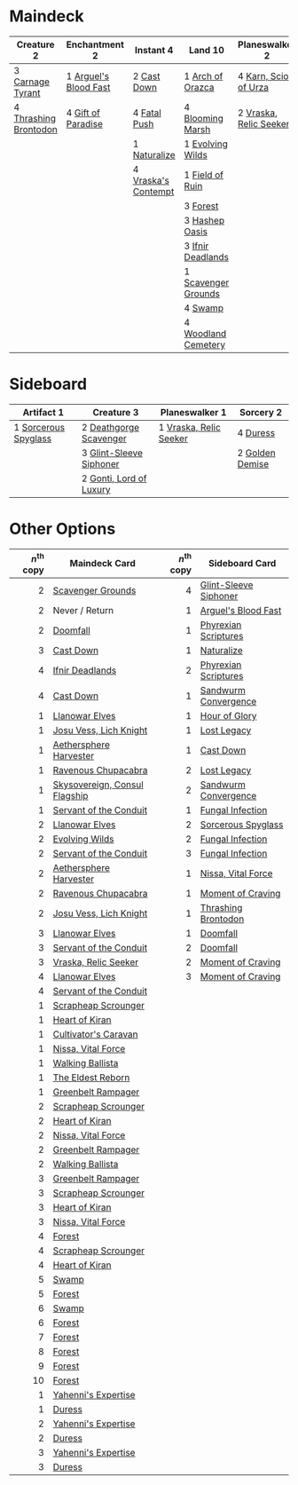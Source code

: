 
# Maindeck

|                                           Creature 2                                           |                                         Enchantment 2                                          |                                          Instant 4                                           |                                           Land 10                                            |                                         Planeswalker 2                                          |                                         Sorcery 2                                          |   Unknown 1    |
|------------------------------------------------------------------------------------------------|------------------------------------------------------------------------------------------------|----------------------------------------------------------------------------------------------|----------------------------------------------------------------------------------------------|-------------------------------------------------------------------------------------------------|--------------------------------------------------------------------------------------------|----------------|
|3 [Carnage Tyrant](http://gatherer.wizards.com/Pages/Card/Details.aspx?multiverseid=435334)     |1 [Arguel's Blood Fast](http://gatherer.wizards.com/Pages/Card/Details.aspx?multiverseid=439316)|2 [Cast Down](http://gatherer.wizards.com/Pages/Card/Details.aspx?multiverseid=442969)        |1 [Arch of Orazca](http://gatherer.wizards.com/Pages/Card/Details.aspx?multiverseid=439849)   |4 [Karn, Scion of Urza](http://gatherer.wizards.com/Pages/Card/Details.aspx?multiverseid=442889) |1 [Doomfall](http://gatherer.wizards.com/Pages/Card/Details.aspx?multiverseid=430751)       |1 Never / Return|
|4 [Thrashing Brontodon](http://gatherer.wizards.com/Pages/Card/Details.aspx?multiverseid=439805)|4 [Gift of Paradise](http://gatherer.wizards.com/Pages/Card/Details.aspx?multiverseid=447320)   |4 [Fatal Push](http://gatherer.wizards.com/Pages/Card/Details.aspx?multiverseid=423724)       |4 [Blooming Marsh](http://gatherer.wizards.com/Pages/Card/Details.aspx?multiverseid=417816)   |2 [Vraska, Relic Seeker](http://gatherer.wizards.com/Pages/Card/Details.aspx?multiverseid=435388)|4 [Hour of Promise](http://gatherer.wizards.com/Pages/Card/Details.aspx?multiverseid=430809)|                |
|                                                                                                |                                                                                                |1 [Naturalize](http://gatherer.wizards.com/Pages/Card/Details.aspx?multiverseid=442755)       |1 [Evolving Wilds](http://gatherer.wizards.com/Pages/Card/Details.aspx?multiverseid=None)     |                                                                                                 |                                                                                            |                |
|                                                                                                |                                                                                                |4 [Vraska's Contempt](http://gatherer.wizards.com/Pages/Card/Details.aspx?multiverseid=435283)|1 [Field of Ruin](http://gatherer.wizards.com/Pages/Card/Details.aspx?multiverseid=435415)    |                                                                                                 |                                                                                            |                |
|                                                                                                |                                                                                                |                                                                                              |3 [Forest](http://gatherer.wizards.com/Pages/Card/Details.aspx?multiverseid=439605)           |                                                                                                 |                                                                                            |                |
|                                                                                                |                                                                                                |                                                                                              |3 [Hashep Oasis](http://gatherer.wizards.com/Pages/Card/Details.aspx?multiverseid=430866)     |                                                                                                 |                                                                                            |                |
|                                                                                                |                                                                                                |                                                                                              |3 [Ifnir Deadlands](http://gatherer.wizards.com/Pages/Card/Details.aspx?multiverseid=430868)  |                                                                                                 |                                                                                            |                |
|                                                                                                |                                                                                                |                                                                                              |1 [Scavenger Grounds](http://gatherer.wizards.com/Pages/Card/Details.aspx?multiverseid=430871)|                                                                                                 |                                                                                            |                |
|                                                                                                |                                                                                                |                                                                                              |4 [Swamp](http://gatherer.wizards.com/Pages/Card/Details.aspx?multiverseid=439603)            |                                                                                                 |                                                                                            |                |
|                                                                                                |                                                                                                |                                                                                              |4 [Woodland Cemetery](http://gatherer.wizards.com/Pages/Card/Details.aspx?multiverseid=241983)|                                                                                                 |                                                                                            |                |


# Sideboard

|                                          Artifact 1                                           |                                            Creature 3                                            |                                         Planeswalker 1                                          |                                        Sorcery 2                                         |
|-----------------------------------------------------------------------------------------------|--------------------------------------------------------------------------------------------------|-------------------------------------------------------------------------------------------------|------------------------------------------------------------------------------------------|
|1 [Sorcerous Spyglass](http://gatherer.wizards.com/Pages/Card/Details.aspx?multiverseid=435407)|2 [Deathgorge Scavenger](http://gatherer.wizards.com/Pages/Card/Details.aspx?multiverseid=435339) |1 [Vraska, Relic Seeker](http://gatherer.wizards.com/Pages/Card/Details.aspx?multiverseid=435388)|4 [Duress](http://gatherer.wizards.com/Pages/Card/Details.aspx?multiverseid=None)         |
|                                                                                               |3 [Glint-Sleeve Siphoner](http://gatherer.wizards.com/Pages/Card/Details.aspx?multiverseid=423729)|                                                                                                 |2 [Golden Demise](http://gatherer.wizards.com/Pages/Card/Details.aspx?multiverseid=439730)|
|                                                                                               |2 [Gonti, Lord of Luxury](http://gatherer.wizards.com/Pages/Card/Details.aspx?multiverseid=417657)|                                                                                                 |                                                                                          |


# Other Options

|*n*<sup>th</sup> copy|                                             Maindeck Card                                              |*n*<sup>th</sup> copy|                                         Sideboard Card                                         |
|--------------------:|--------------------------------------------------------------------------------------------------------|--------------------:|------------------------------------------------------------------------------------------------|
|                    2|[Scavenger Grounds](http://gatherer.wizards.com/Pages/Card/Details.aspx?multiverseid=430871)            |                    4|[Glint-Sleeve Siphoner](http://gatherer.wizards.com/Pages/Card/Details.aspx?multiverseid=423729)|
|                    2|Never / Return                                                                                          |                    1|[Arguel's Blood Fast](http://gatherer.wizards.com/Pages/Card/Details.aspx?multiverseid=439316)  |
|                    2|[Doomfall](http://gatherer.wizards.com/Pages/Card/Details.aspx?multiverseid=430751)                     |                    1|[Phyrexian Scriptures](http://gatherer.wizards.com/Pages/Card/Details.aspx?multiverseid=442988) |
|                    3|[Cast Down](http://gatherer.wizards.com/Pages/Card/Details.aspx?multiverseid=442969)                    |                    1|[Naturalize](http://gatherer.wizards.com/Pages/Card/Details.aspx?multiverseid=442755)           |
|                    4|[Ifnir Deadlands](http://gatherer.wizards.com/Pages/Card/Details.aspx?multiverseid=430868)              |                    2|[Phyrexian Scriptures](http://gatherer.wizards.com/Pages/Card/Details.aspx?multiverseid=442988) |
|                    4|[Cast Down](http://gatherer.wizards.com/Pages/Card/Details.aspx?multiverseid=442969)                    |                    1|[Sandwurm Convergence](http://gatherer.wizards.com/Pages/Card/Details.aspx?multiverseid=426885) |
|                    1|[Llanowar Elves](http://gatherer.wizards.com/Pages/Card/Details.aspx?multiverseid=None)                 |                    1|[Hour of Glory](http://gatherer.wizards.com/Pages/Card/Details.aspx?multiverseid=430754)        |
|                    1|[Josu Vess, Lich Knight](http://gatherer.wizards.com/Pages/Card/Details.aspx?multiverseid=442983)       |                    1|[Lost Legacy](http://gatherer.wizards.com/Pages/Card/Details.aspx?multiverseid=417661)          |
|                    1|[Aethersphere Harvester](http://gatherer.wizards.com/Pages/Card/Details.aspx?multiverseid=423809)       |                    1|[Cast Down](http://gatherer.wizards.com/Pages/Card/Details.aspx?multiverseid=442969)            |
|                    1|[Ravenous Chupacabra](http://gatherer.wizards.com/Pages/Card/Details.aspx?multiverseid=442093)          |                    2|[Lost Legacy](http://gatherer.wizards.com/Pages/Card/Details.aspx?multiverseid=417661)          |
|                    1|[Skysovereign, Consul Flagship](http://gatherer.wizards.com/Pages/Card/Details.aspx?multiverseid=417807)|                    2|[Sandwurm Convergence](http://gatherer.wizards.com/Pages/Card/Details.aspx?multiverseid=426885) |
|                    1|[Servant of the Conduit](http://gatherer.wizards.com/Pages/Card/Details.aspx?multiverseid=417742)       |                    1|[Fungal Infection](http://gatherer.wizards.com/Pages/Card/Details.aspx?multiverseid=442982)     |
|                    2|[Llanowar Elves](http://gatherer.wizards.com/Pages/Card/Details.aspx?multiverseid=None)                 |                    2|[Sorcerous Spyglass](http://gatherer.wizards.com/Pages/Card/Details.aspx?multiverseid=435407)   |
|                    2|[Evolving Wilds](http://gatherer.wizards.com/Pages/Card/Details.aspx?multiverseid=None)                 |                    2|[Fungal Infection](http://gatherer.wizards.com/Pages/Card/Details.aspx?multiverseid=442982)     |
|                    2|[Servant of the Conduit](http://gatherer.wizards.com/Pages/Card/Details.aspx?multiverseid=417742)       |                    3|[Fungal Infection](http://gatherer.wizards.com/Pages/Card/Details.aspx?multiverseid=442982)     |
|                    2|[Aethersphere Harvester](http://gatherer.wizards.com/Pages/Card/Details.aspx?multiverseid=423809)       |                    1|[Nissa, Vital Force](http://gatherer.wizards.com/Pages/Card/Details.aspx?multiverseid=417736)   |
|                    2|[Ravenous Chupacabra](http://gatherer.wizards.com/Pages/Card/Details.aspx?multiverseid=442093)          |                    1|[Moment of Craving](http://gatherer.wizards.com/Pages/Card/Details.aspx?multiverseid=439736)    |
|                    2|[Josu Vess, Lich Knight](http://gatherer.wizards.com/Pages/Card/Details.aspx?multiverseid=442983)       |                    1|[Thrashing Brontodon](http://gatherer.wizards.com/Pages/Card/Details.aspx?multiverseid=439805)  |
|                    3|[Llanowar Elves](http://gatherer.wizards.com/Pages/Card/Details.aspx?multiverseid=None)                 |                    1|[Doomfall](http://gatherer.wizards.com/Pages/Card/Details.aspx?multiverseid=430751)             |
|                    3|[Servant of the Conduit](http://gatherer.wizards.com/Pages/Card/Details.aspx?multiverseid=417742)       |                    2|[Doomfall](http://gatherer.wizards.com/Pages/Card/Details.aspx?multiverseid=430751)             |
|                    3|[Vraska, Relic Seeker](http://gatherer.wizards.com/Pages/Card/Details.aspx?multiverseid=435388)         |                    2|[Moment of Craving](http://gatherer.wizards.com/Pages/Card/Details.aspx?multiverseid=439736)    |
|                    4|[Llanowar Elves](http://gatherer.wizards.com/Pages/Card/Details.aspx?multiverseid=None)                 |                    3|[Moment of Craving](http://gatherer.wizards.com/Pages/Card/Details.aspx?multiverseid=439736)    |
|                    4|[Servant of the Conduit](http://gatherer.wizards.com/Pages/Card/Details.aspx?multiverseid=417742)       |                     |                                                                                                |
|                    1|[Scrapheap Scrounger](http://gatherer.wizards.com/Pages/Card/Details.aspx?multiverseid=417804)          |                     |                                                                                                |
|                    1|[Heart of Kiran](http://gatherer.wizards.com/Pages/Card/Details.aspx?multiverseid=423820)               |                     |                                                                                                |
|                    1|[Cultivator's Caravan](http://gatherer.wizards.com/Pages/Card/Details.aspx?multiverseid=417776)         |                     |                                                                                                |
|                    1|[Nissa, Vital Force](http://gatherer.wizards.com/Pages/Card/Details.aspx?multiverseid=417736)           |                     |                                                                                                |
|                    1|[Walking Ballista](http://gatherer.wizards.com/Pages/Card/Details.aspx?multiverseid=423848)             |                     |                                                                                                |
|                    1|[The Eldest Reborn](http://gatherer.wizards.com/Pages/Card/Details.aspx?multiverseid=442978)            |                     |                                                                                                |
|                    1|[Greenbelt Rampager](http://gatherer.wizards.com/Pages/Card/Details.aspx?multiverseid=423774)           |                     |                                                                                                |
|                    2|[Scrapheap Scrounger](http://gatherer.wizards.com/Pages/Card/Details.aspx?multiverseid=417804)          |                     |                                                                                                |
|                    2|[Heart of Kiran](http://gatherer.wizards.com/Pages/Card/Details.aspx?multiverseid=423820)               |                     |                                                                                                |
|                    2|[Nissa, Vital Force](http://gatherer.wizards.com/Pages/Card/Details.aspx?multiverseid=417736)           |                     |                                                                                                |
|                    2|[Greenbelt Rampager](http://gatherer.wizards.com/Pages/Card/Details.aspx?multiverseid=423774)           |                     |                                                                                                |
|                    2|[Walking Ballista](http://gatherer.wizards.com/Pages/Card/Details.aspx?multiverseid=423848)             |                     |                                                                                                |
|                    3|[Greenbelt Rampager](http://gatherer.wizards.com/Pages/Card/Details.aspx?multiverseid=423774)           |                     |                                                                                                |
|                    3|[Scrapheap Scrounger](http://gatherer.wizards.com/Pages/Card/Details.aspx?multiverseid=417804)          |                     |                                                                                                |
|                    3|[Heart of Kiran](http://gatherer.wizards.com/Pages/Card/Details.aspx?multiverseid=423820)               |                     |                                                                                                |
|                    3|[Nissa, Vital Force](http://gatherer.wizards.com/Pages/Card/Details.aspx?multiverseid=417736)           |                     |                                                                                                |
|                    4|[Forest](http://gatherer.wizards.com/Pages/Card/Details.aspx?multiverseid=439605)                       |                     |                                                                                                |
|                    4|[Scrapheap Scrounger](http://gatherer.wizards.com/Pages/Card/Details.aspx?multiverseid=417804)          |                     |                                                                                                |
|                    4|[Heart of Kiran](http://gatherer.wizards.com/Pages/Card/Details.aspx?multiverseid=423820)               |                     |                                                                                                |
|                    5|[Swamp](http://gatherer.wizards.com/Pages/Card/Details.aspx?multiverseid=439603)                        |                     |                                                                                                |
|                    5|[Forest](http://gatherer.wizards.com/Pages/Card/Details.aspx?multiverseid=439605)                       |                     |                                                                                                |
|                    6|[Swamp](http://gatherer.wizards.com/Pages/Card/Details.aspx?multiverseid=439603)                        |                     |                                                                                                |
|                    6|[Forest](http://gatherer.wizards.com/Pages/Card/Details.aspx?multiverseid=439605)                       |                     |                                                                                                |
|                    7|[Forest](http://gatherer.wizards.com/Pages/Card/Details.aspx?multiverseid=439605)                       |                     |                                                                                                |
|                    8|[Forest](http://gatherer.wizards.com/Pages/Card/Details.aspx?multiverseid=439605)                       |                     |                                                                                                |
|                    9|[Forest](http://gatherer.wizards.com/Pages/Card/Details.aspx?multiverseid=439605)                       |                     |                                                                                                |
|                   10|[Forest](http://gatherer.wizards.com/Pages/Card/Details.aspx?multiverseid=439605)                       |                     |                                                                                                |
|                    1|[Yahenni's Expertise](http://gatherer.wizards.com/Pages/Card/Details.aspx?multiverseid=423742)          |                     |                                                                                                |
|                    1|[Duress](http://gatherer.wizards.com/Pages/Card/Details.aspx?multiverseid=None)                         |                     |                                                                                                |
|                    2|[Yahenni's Expertise](http://gatherer.wizards.com/Pages/Card/Details.aspx?multiverseid=423742)          |                     |                                                                                                |
|                    2|[Duress](http://gatherer.wizards.com/Pages/Card/Details.aspx?multiverseid=None)                         |                     |                                                                                                |
|                    3|[Yahenni's Expertise](http://gatherer.wizards.com/Pages/Card/Details.aspx?multiverseid=423742)          |                     |                                                                                                |
|                    3|[Duress](http://gatherer.wizards.com/Pages/Card/Details.aspx?multiverseid=None)                         |                     |                                                                                                |

